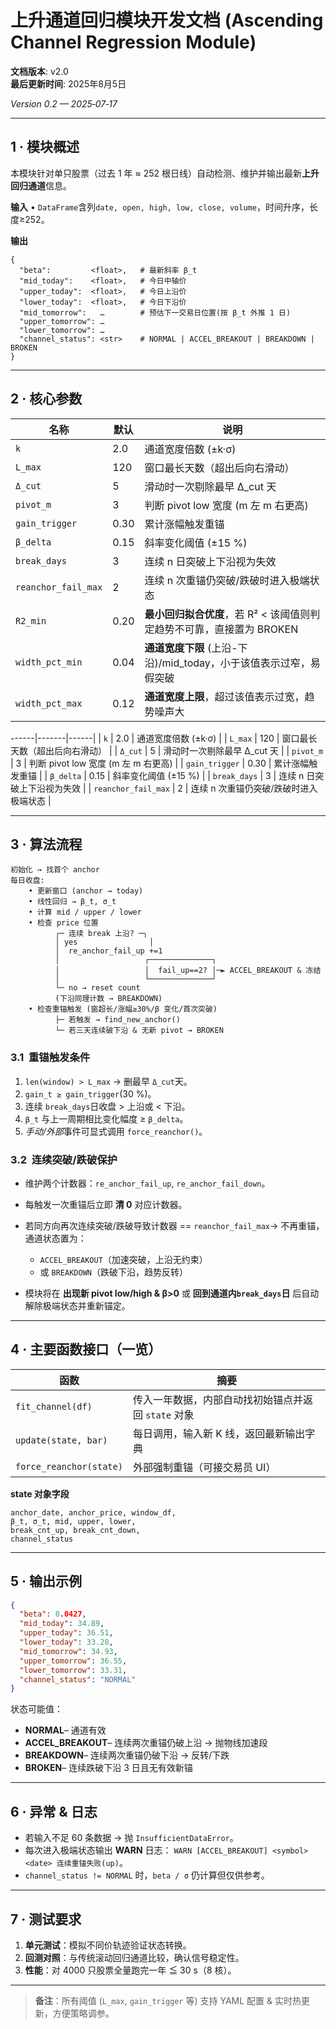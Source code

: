 # 上升通道回归模块开发文档 (Ascending Channel Regression Module)

**文档版本**: v2.0  
**最后更新时间**: 2025年8月5日

*Version 0.2 — 2025‑07‑17*

---

## 1 · 模块概述

本模块针对单只股票（过去 1 年 ≈ 252 根日线）自动检测、维护并输出最新**上升回归通道**信息。

**输入**
• `DataFrame`含列`date, open, high, low, close, volume`，时间升序，长度≥252。

**输出**

```
{
  "beta":         <float>,   # 最新斜率 β_t
  "mid_today":    <float>,   # 今日中轴价
  "upper_today":  <float>,   # 今日上沿价
  "lower_today":  <float>,   # 今日下沿价
  "mid_tomorrow":   …        # 预估下一交易日位置(按 β_t 外推 1 日)
  "upper_tomorrow": …
  "lower_tomorrow": …
  "channel_status": <str>    # NORMAL | ACCEL_BREAKOUT | BREAKDOWN | BROKEN
}
```

---

## 2 · 核心参数

| 名称                  | 默认   | 说明                                          |
| ------------------- | ---- | ------------------------------------------- |
| `k`                 | 2.0  | 通道宽度倍数 (±k·σ)                               |
| `L_max`             | 120  | 窗口最长天数（超出后向右滑动）                             |
| `Δ_cut`             | 5    | 滑动时一次剔除最早 Δ\_cut 天                          |
| `pivot_m`           | 3    | 判断 pivot low 宽度 (m 左 m 右更高)                 |
| `gain_trigger`      | 0.30 | 累计涨幅触发重锚                                    |
| `β_delta`           | 0.15 | 斜率变化阈值 (±15 %)                              |
| `break_days`        | 3    | 连续 n 日突破上下沿视为失效                             |
| `reanchor_fail_max` | 2    | 连续 n 次重锚仍突破/跌破时进入极端状态                       |
| `R2_min`            | 0.20 | **最小回归拟合优度**，若 R² < 该阈值则判定趋势不可靠，直接置为 BROKEN |
| `width_pct_min`     | 0.04 | **通道宽度下限** (上沿-下沿)/mid\_today，小于该值表示过窄，易假突破 |
| `width_pct_max`     | 0.12 | **通道宽度上限**，超过该值表示过宽，趋势噪声大                   |

\------|-------|------|
\| `k` | 2.0 | 通道宽度倍数 (±k·σ) |
\| `L_max` | 120 | 窗口最长天数（超出后向右滑动） |
\| `Δ_cut` | 5 | 滑动时一次剔除最早 Δ\_cut 天 |
\| `pivot_m` | 3 | 判断 pivot low 宽度 (m 左 m 右更高) |
\| `gain_trigger` | 0.30 | 累计涨幅触发重锚 |
\| `β_delta` | 0.15 | 斜率变化阈值 (±15 %) |
\| `break_days` | 3 | 连续 n 日突破上下沿视为失效 |
\| `reanchor_fail_max` | 2 | 连续 n 次重锚仍突破/跌破时进入极端状态 |

---

## 3 · 算法流程

```
初始化 → 找首个 anchor
每日收盘:
    • 更新窗口 (anchor → today)
    • 线性回归 → β_t, σ_t
    • 计算 mid / upper / lower
    • 检查 price 位置
          ╭─ 连续 break 上沿? ─╮
          │ yes                │
          │  re_anchor_fail_up +=1
          │                   ┌──────────────┐
          │                   │  fail_up==2? │─► ACCEL_BREAKOUT & 冻结
          │                   └──────────────┘
          └─ no → reset count
          (下沿同理计数 → BREAKDOWN)
    • 检查重锚触发 (窗超长/涨幅≥30%/β 变化/首次突破)
          ├─ 若触发 → find_new_anchor()
          └─ 若三天连续破下沿 & 无新 pivot → BROKEN
```

### 3.1  重锚触发条件

1. `len(window) > L_max`  → 删最早 `Δ_cut`天。
2. `gain_t ≥ gain_trigger`(30 %)。
3. 连续 `break_days`日收盘 > 上沿或 < 下沿。
4. `β_t` 与上一周期相比变化幅度 ≥ `β_delta`。
5. *手动/外部*事件可显式调用 `force_reanchor()`。

### 3.2  连续突破/跌破保护

* 维护两个计数器：`re_anchor_fail_up`, `re_anchor_fail_down`。
* 每触发一次重锚后立即 **清 0** 对应计数器。
* 若同方向再次连续突破/跌破导致计数器 == `reanchor_fail_max`→ 不再重锚，通道状态置为：

    * `ACCEL_BREAKOUT`（加速突破，上沿无约束）
    * 或 `BREAKDOWN`（跌破下沿，趋势反转）
* 模块将在 **出现新 pivot low/high & β>0** 或 **回到通道内`break_days`日** 后自动解除极端状态并重新锚定。

---

## 4 · 主要函数接口（一览）

| 函数                      | 摘要                             |
| ----------------------- | ------------------------------ |
| `fit_channel(df)`       | 传入一年数据，内部自动找初始锚点并返回 `state` 对象 |
| `update(state, bar)`    | 每日调用，输入新 K 线，返回最新输出字典          |
| `force_reanchor(state)` | 外部强制重锚（可接交易员 UI）               |

**state 对象字段**

```
anchor_date, anchor_price, window_df,
β_t, σ_t, mid, upper, lower,
break_cnt_up, break_cnt_down,
channel_status
```

---

## 5 · 输出示例

```json
{
  "beta": 0.0427,
  "mid_today": 34.89,
  "upper_today": 36.51,
  "lower_today": 33.28,
  "mid_tomorrow": 34.93,
  "upper_tomorrow": 36.55,
  "lower_tomorrow": 33.31,
  "channel_status": "NORMAL"
}
```

状态可能值：

* **NORMAL**– 通道有效
* **ACCEL\_BREAKOUT**– 连续两次重锚仍破上沿 → 抛物线加速段
* **BREAKDOWN**– 连续两次重锚仍破下沿 → 反转/下跌
* **BROKEN**– 连续跌破下沿 3 日且无有效新锚

---

## 6 · 异常 & 日志

* 若输入不足 60 条数据 → 抛 `InsufficientDataError`。
* 每次进入极端状态输出 **WARN** 日志：
  `WARN [ACCEL_BREAKOUT] <symbol> <date> 连续重锚失败(up)`。
* `channel_status != NORMAL` 时，`beta / σ` 仍计算但仅供参考。

---

## 7 · 测试要求

1. **单元测试**：模拟不同价轨迹验证状态转换。
2. **回测对照**：与传统滚动回归通道比较，确认信号稳定性。
3. **性能**：对 4000 只股票全量跑完一年 ≦ 30 s（8 核）。

---

> **备注**：所有阈值 (`L_max`, `gain_trigger` 等) 支持 YAML 配置 & 实时热更新，方便策略调参。
